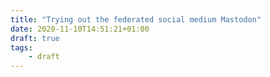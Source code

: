 ```yaml
---
title: "Trying out the federated social medium Mastodon"
date: 2020-11-10T14:51:21+01:00
draft: true
tags:
    - draft
---
```


